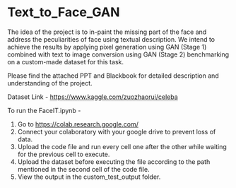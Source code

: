 # Text_to_Face_GAN
The idea of the project is to in-paint the missing part of the face and address the peculiarities of face using textual description. We intend to achieve the results by applying pixel generation using GAN (Stage 1) combined with text to image conversion using GAN (Stage 2) benchmarking on a custom-made dataset for  this task.

Please find the attached PPT and Blackbook for detailed description and understanding of the project.

<!-- Our project paper was published in springer - https://link.springer.com/chapter/10.1007/978-981-15-3242-9_50 --->

Dataset Link - 
https://www.kaggle.com/zuozhaorui/celeba

To run the FaceIT.ipynb - 
1. Go to https://colab.research.google.com/
2. Connect your colaboratory with your google drive to prevent loss of data.
3. Upload the code file and run every cell one after the other while waiting for the previous cell to execute.
4. Upload the dataset before executing the file according to the path mentioned in the second cell of the code file.
5. View the output in the custom_test_output folder.
